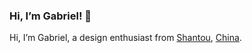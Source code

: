 ### Hi, I’m Gabriel! 👋
Hi, I’m Gabriel, a design enthusiast from [Shantou](https://en.wikipedia.org/wiki/Shantou), [China](https://en.wikipedia.org/wiki/China).
